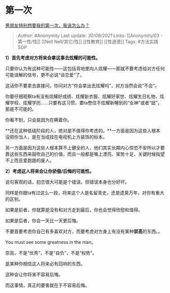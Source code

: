 # 第一次
[男朋友特别想要我的第一次，我该怎么办？](https://www.zhihu.com/question/311196428/answer/2148348351)

> Author: #Anonymity 
Last update: *30/09/2021* 
Links: [[Anonymity/03 - 第一性/性]] [[Nell Nell/其它/性]] [[性教育]] [[性道德]]
Tags:  #方法实践SOP  

**1）首先考虑对方将来会拿这事去炫耀的可能性。**

只要你认为有这种可能性——这包括背地里向人炫耀——那就不要考虑给对方任何可能误解的信号，更不必说“谈恋爱”了。

这话你不要拿去直接问，你问对方“你会拿出去炫耀吗”，对方当然会说“不会”。

你要仔细观察ta有没有炫耀好成绩、炫耀新衣服、炫耀好家世、炫耀生日礼物、炫耀学校、炫耀学历……只要有这习惯，要ta憋住不炫耀新睡到的“女神”或者“妞”，那是不可能的。

你看不到，只会是因为在瞒着你。

**还在这种低级阶段的人，绝对是不值得你考虑的。**一方面是因为这些人根本没把你当人，是在当成挂在电视机上方装饰的标本。

另一方面是因为这些人根本算不上健全的人，他们其实长期内心惊恐不安所以才要靠这些东西来鼓吹自己的价值，而且一般都是嘴上漂亮、架势十足，关键时候指望不上而且爱跑路的废人。

**2）考虑这人将来会让你骄傲/后悔的可能性。**

说句客观的话，初恋很大可能是个错误。但错误本身也分好坏。

同样是你跟ta有过这么一段，将来这个人是名留青史，还是遗臭万年，对你有重大的区别。

如果是前者，你就算是没有和对方走到最后，你也会觉得欣慰和值得。

如果是后者，你会一天比一天更后悔。

不要首要考虑你自己有多喜欢对方，而要考虑对方身上有没有某种**崇高**的东西。。

You must see some greatness in the man。

崇高，不是“优秀”，不是“自负”，不是“权势”。

是某种你相信这人将来必有回响的东西。

这种会让你将来不容易后悔。

而这事情，真正的要害就在于不容易后悔。